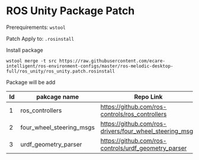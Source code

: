 # ROS Unity Package Patch

Prerequirements: `wstool`

Patch Apply to: `.rosinstall`

Install package

    wstool merge -t src https://raw.githubusercontent.com/ecare-intelligent/ros-environment-configs/master/ros-melodic-desktop-full/ros_unity/ros_unity.patch.rosinstall

Package will be add

Id | pakcage name | Repo Link | depends on
--- | --- | ---| ---
1 | ros_controllers | https://github.com/ros-controls/ros_controllers | four_wheel_steering_msgs
2 | four_wheel_steering_msgs | https://github.com/ros-drivers/four_wheel_steering_msgs | urdf_geometry_parser
3 | urdf_geometry_parser | https://github.com/ros-controls/urdf_geometry_parser | 